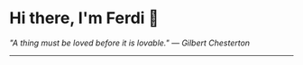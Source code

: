 <h1>Hi there, I'm Ferdi 👋</h1>

<p><em>
  "A thing must be loved before it is lovable." — Gilbert Chesterton
</em></p>

---
